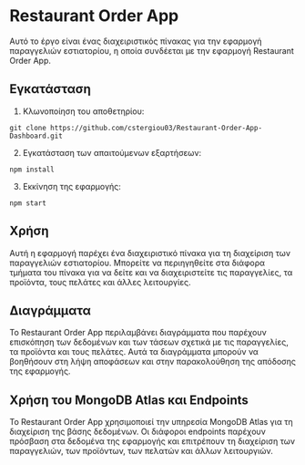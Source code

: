 # Restaurant Order App

Αυτό το έργο είναι ένας διαχειριστικός πίνακας για την εφαρμογή παραγγελιών εστιατορίου, η οποία συνδέεται με την εφαρμογή Restaurant Order App.

## Εγκατάσταση

1. Κλωνοποίηση του αποθετηρίου:

```
git clone https://github.com/cstergiou03/Restaurant-Order-App-Dashboard.git
```

2. Εγκατάσταση των απαιτούμενων εξαρτήσεων:

```
npm install
```


3. Εκκίνηση της εφαρμογής:

```
npm start
```

## Χρήση

Αυτή η εφαρμογή παρέχει ένα διαχειριστικό πίνακα για τη διαχείριση των παραγγελιών εστιατορίου. Μπορείτε να περιηγηθείτε στα διάφορα τμήματα του πίνακα για να δείτε και να διαχειριστείτε τις παραγγελίες, τα προϊόντα, τους πελάτες και άλλες λειτουργίες.

## Διαγράμματα

Το Restaurant Order App περιλαμβάνει διαγράμματα που παρέχουν επισκόπηση των δεδομένων και των τάσεων σχετικά με τις παραγγελίες, τα προϊόντα και τους πελάτες. Αυτά τα διαγράμματα μπορούν να βοηθήσουν στη λήψη αποφάσεων και στην παρακολούθηση της απόδοσης της εφαρμογής.

## Χρήση του MongoDB Atlas και Endpoints

Το Restaurant Order App χρησιμοποιεί την υπηρεσία MongoDB Atlas για τη διαχείριση της βάσης δεδομένων. Οι διάφοροι endpoints παρέχουν πρόσβαση στα δεδομένα της εφαρμογής και επιτρέπουν τη διαχείριση των παραγγελιών, των προϊόντων, των πελατών και άλλων λειτουργιών.

